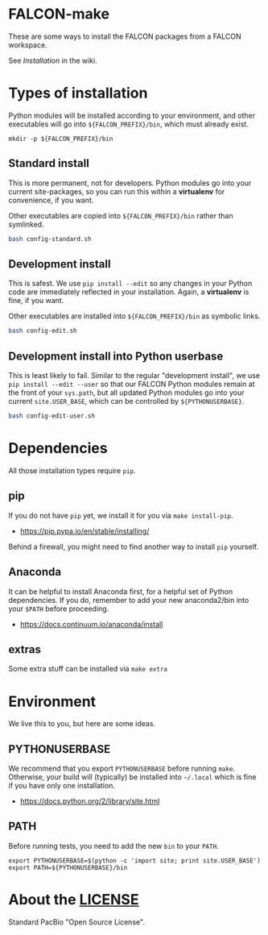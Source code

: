 # FALCON-make
These are some ways to install the FALCON packages from a FALCON workspace.

See *Installation* in the wiki.

# Types of installation
Python modules will be installed according to your environment,
and other executables will go into `${FALCON_PREFIX}/bin`, which
must already exist.

    mkdir -p ${FALCON_PREFIX}/bin

## Standard install
This is more permanent, not for developers. Python modules go into
your current site-packages, so you can run this within a **virtualenv**
for convenience, if you want.

Other executables are copied into `${FALCON_PREFIX}/bin` rather than symlinked.

```sh
bash config-standard.sh
```

## Development install
This is safest. We use `pip install --edit` so any changes in your Python
code are immediately reflected in your installation. Again, a
**virtualenv** is fine, if you want.

Other executables are installed into `${FALCON_PREFIX}/bin` as symbolic links.

```sh
bash config-edit.sh
```

## Development install into Python userbase
This is least likely to fail. Similar to the regular "development install",
we use `pip install --edit --user` so that
our FALCON Python modules remain at the front of your `sys.path`, but all updated
Python modules go into your current `site.USER_BASE`, which can be controlled
by `${PYTHONUSERBASE}`.

```sh
bash config-edit-user.sh
```

# Dependencies
All those installation types require `pip`.

## pip
If you do not have `pip` yet, we install
it for you via `make install-pip`.

* https://pip.pypa.io/en/stable/installing/

Behind a firewall, you might need to find another way to install `pip` yourself.

## Anaconda
It can be helpful to install Anaconda first, for a helpful
set of Python dependencies. If you do, remember to add
your new anaconda2/bin into your `$PATH` before proceeding.

* https://docs.continuum.io/anaconda/install

## extras
Some extra stuff can be installed via `make extra`

# Environment
We live this to you, but here are some ideas.

## PYTHONUSERBASE
We recommend that you export `PYTHONUSERBASE` before running `make`.
Otherwise, your build will (typically) be installed into `~/.local`
which is fine if you have only one installation.

* https://docs.python.org/2/library/site.html

## PATH
Before running tests, you need to add the new `bin` to your `PATH`.

    export PYTHONUSERBASE=$(python -c 'import site; print site.USER_BASE')
    export PATH=${PYTHONUSERBASE}/bin

# About the [LICENSE](LICENSE)
Standard PacBio "Open Source License".
